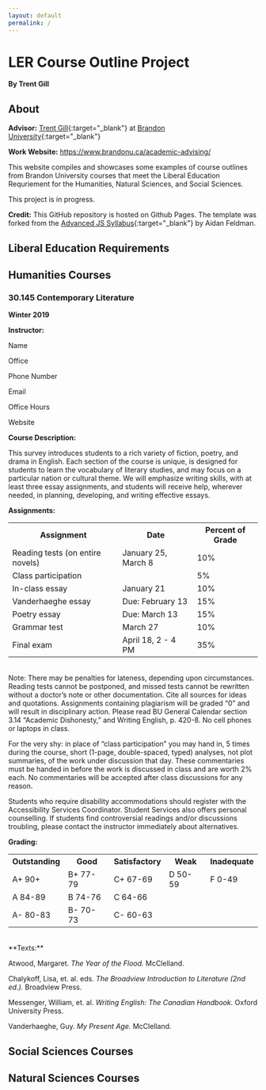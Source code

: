 ```yaml
---
layout: default
permalink: /
---
```


# LER Course Outline Project

**By Trent Gill**

## About

**Advisor:** [Trent Gill](http://trentgill.ca/){:target="_blank"} at [Brandon University](http://brandonu.ca/){:target="_blank"}

**Work Website:** https://www.brandonu.ca/academic-advising/

This website compiles and showcases some examples of course outlines from Brandon University courses that meet the Liberal Education Requriement for the Humanities, Natural Sciences, and Social Sciences.

This project is in progress. 

**Credit:** This GitHub repository is hosted on Github Pages. The template was forked from the [Advanced JS Syllabus](https://github.com/advanced-js/syllabus){:target="_blank"} by Aidan Feldman. 

## Liberal Education Requirements

## Humanities Courses

### 30.145 Contemporary Literature

**Winter 2019**

**Instructor:**

Name

Office

Phone Number

Email

Office Hours

Website

**Course Description:**

This survey introduces students to a rich variety of fiction, poetry, and drama in English. Each section of the course is unique, is designed for students to learn the vocabulary of literary studies, and may focus on a particular nation or cultural theme. We will emphasize writing skills, with at least three essay assignments, and students will receive help, wherever needed, in planning, developing, and writing effective essays.

**Assignments:**

<table>
  <tr>
    <th>Assignment</th>
    <th>Date</th>
    <th>Percent of Grade</th>
  </tr>
  <tr>
    <td>Reading tests (on entire novels)</td>
    <td>January 25, March 8</td>
    <td>10%</td>
  </tr>
  <tr>
    <td>Class participation</td>
    <td></td>
    <td>5%</td>
  </tr>
  <tr>
    <td>In-class essay</td>
    <td>January 21</td>
    <td>10%</td>
  </tr>
  <tr>
    <td>Vanderhaeghe essay</td>
    <td>Due: February 13</td>
    <td>15%</td>
  </tr>
  <tr>
    <td>Poetry essay</td>
    <td>Due: March 13</td>
    <td>15%</td>
  </tr>
  <tr>
    <td>Grammar test</td>
    <td>March 27</td>
    <td>10%</td>
  </tr>
  <tr>
    <td>Final exam</td>
    <td>April 18, 2 - 4 PM</td>
    <td>35%</td>
  </tr>
</table>
<br>
Note:  There may be penalties for lateness, depending upon circumstances.  Reading tests cannot be postponed, and missed tests cannot be rewritten without a doctor’s note or other documentation.  Cite all sources for ideas and quotations. Assignments containing plagiarism will be graded “0” and will result in disciplinary action.  Please read BU General Calendar section 3.14 “Academic Dishonesty,” and Writing English, p. 420-8.  No cell phones or laptops in class.

For the very shy:  in place of “class participation” you may hand in, 5 times during the course, short (1-page, double-spaced, typed) analyses, not plot summaries, of the work under discussion that day.  These commentaries must be handed in before the work is discussed in class and are worth 2% each.  No commentaries will be accepted after class discussions for any reason.  

Students who require disability accommodations should register with the Accessibility Services Coordinator.  Student Services also offers personal counselling. If students find controversial readings and/or discussions troubling, please contact the instructor immediately about alternatives.

**Grading:**

<table>
  <tr>
    <th>Outstanding</th>
    <th>Good</th>
    <th>Satisfactory</th>
    <th>Weak</th>
    <th><span style="font-weight:bold">Inadequate</span></th>
  </tr>
  <tr>
    <td>A+ 90+ </td>
    <td>B+ 77-79</td>
    <td>C+ 67-69</td>
    <td>D 50-59</td>
    <td>F 0-49</td>
  </tr>
  <tr>
    <td>A 84-89</td>
    <td>B 74-76</td>
    <td>C 64-66</td>
    <td></td>
    <td></td>
  </tr>
  <tr>
    <td>A- 80-83</td>
    <td>B- 70-73</td>
    <td>C- 60-63</td>
    <td></td>
    <td></td>
  </tr>
</table>
<br>
**Texts:**

Atwood, Margaret.  *The Year of the Flood.*  McClelland.

Chalykoff, Lisa, et. al. eds.  *The Broadview Introduction to Literature (2nd ed.).*  Broadview Press.

Messenger, William, et. al.  *Writing English: The Canadian Handbook.*  Oxford University Press.

Vanderhaeghe, Guy.  *My Present Age.*  McClelland.
									               
## Social Sciences Courses



## Natural Sciences Courses


